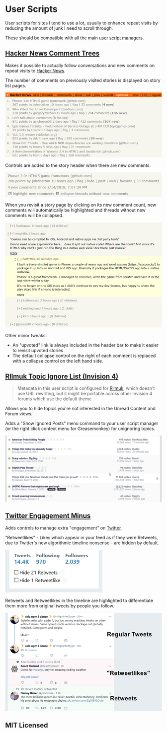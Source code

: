 # User Scripts

User scripts for sites I tend to use a lot, usually to enhance repeat visits by reducing the amount of junk I need to scroll through.

These should be compatible with all the main [user script managers](https://greasyfork.org/en#home-step-1).

## [Hacker News Comment Trees](https://greasyfork.org/en/scripts/18066-hn-comment-trees)

Makes it possible to actually follow conversations and new comments on repeat visits to [Hacker News](https://news.ycombinator.com/).

The number of comments on previously visited stories is displayed on story list pages.

![Screenshot of a story list page with unread comment counts on previously visited stories added by HN Comment Trees](resources/hn-comment-trees-stories.png)

Controls are added to the story header when there are new comments.

![Screenshot of controls added to a story page by HN Comment Trees when there are new comments](resources/hn-comment-trees-controls.png)

When you revisit a story page by clicking on its new comment count, new comments will automatically be highlighted and threads without new comments will be collapsed.

![Screenshot of a story page with new comments when using HN Comment Trees - new comments are highlighted and threads without new comments are collapsed](resources/hn-comment-trees-highlight.png)

Other minor tweaks:

- An "upvoted" link is always included in the header bar to make it easier to revisit upvoted stories
- The default collapse control on the right of each comment is replaced with a collapse control on the left hand side.

## [Rllmuk Topic Ignore List (Invision 4)](https://greasyfork.org/en/scripts/38321-rllmuk-topic-ignore-list-invision-4)

> Metadata in this user script is configured for [Rllmuk](https://rllmukforum.com/), which doesn't use URL rewriting, but it might be portable across other Invision 4 forums which use the default theme

Allows you to hide topics you're not interested in the Unread Content and Forum views.

Adds a "Show Ignored Posts" menu command to your user script manager (or the right click context menu for Greasemonkey) for unignoring topics.

![Animated example of Rllmuk Topic Ignore List being used to ignore and unignore topics](resources/rllmuk-topic-ignore-list-invision-4.gif)

## [Twitter Engagement Minus](https://greasyfork.org/en/scripts/38200-twitter-engagement-minus)

Adds controls to manage extra "engagement" on [Twitter](http://twitter.com/).

"Retweetlikes" - Likes which appear in your feed as if they were Retweets, due to Twitter's new algorithmic timeline nonsense - are hidden by default.

![Screenshot of the Hide Retweets and Hide Retweetlikes controls added by Twitter Engagement Minus](resources/twitter-engagement-minus-controls.png)

Retweets and Retweetlikes in the timeline are highlighted to differentiate them more from original tweets by people you follow.

![Screenshot of Retweets and Retweetlikes being highlighted by Twitter Engagement Minus](resources/twitter-engagement-minus-highlights.png)

## MIT Licensed
